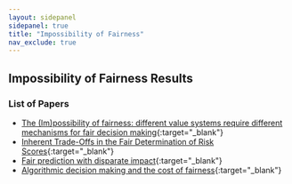 ```yaml
---
layout: sidepanel
sidepanel: true
title: "Impossibility of Fairness"
nav_exclude: true
---
```


## Impossibility of Fairness Results

### List of Papers

- [The (Im)possibility of fairness: different value systems require different mechanisms for fair decision making](https://dl.acm.org/doi/10.1145/3433949){:target="_blank"}
- [Inherent Trade-Offs in the Fair Determination of Risk Scores](https://arxiv.org/abs/1609.05807){:target="_blank"}<!-- tag:case-study -->
- [Fair prediction with disparate impact](https://arxiv.org/pdf/1703.00056){:target="_blank"}
- [Algorithmic decision making and the cost of fairness](https://arxiv.org/pdf/1701.08230){:target="_blank"}
